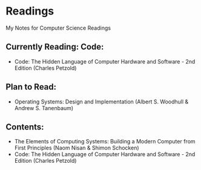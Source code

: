 # Readings
My Notes for Computer Science Readings

## Currently Reading: Code: 
- Code: The Hidden Language of Computer Hardware and Software - 2nd Edition (Charles Petzold)

## Plan to Read:
- Operating Systems: Design and Implementation (Albert S. Woodhull & Andrew S. Tanenbaum)

## Contents:
- The Elements of Computing Systems: Building a Modern Computer from First Principles (Naom Nisan & Shimon Schocken)
- Code: The Hidden Language of Computer Hardware and Software - 2nd Edition (Charles Petzold)